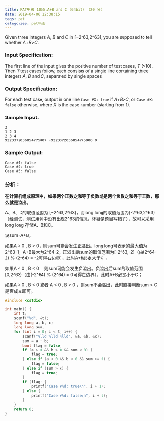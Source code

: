 ```yaml
---
title: PAT甲级 1065.A+B and C (64bit) （20 分)
date: 2019-04-06 12:38:15
tags: pat
categories: pat甲级
---
```


Given three integers *A*, *B* and *C* in [−2^63,2^63], you are supposed to tell whether *A*+*B*>*C*.

<!--more-->

### Input Specification:

The first line of the input gives the positive number of test cases, *T* (≤10). Then *T* test cases follow, each consists of a single line containing three integers *A*, *B* and *C*, separated by single spaces.

### Output Specification:

For each test case, output in one line `Case #X: true` if *A*+*B*>*C*, or `Case #X: false` otherwise, where *X* is the case number (starting from 1).

### Sample Input:

```in
3
1 2 3
2 3 4
9223372036854775807 -9223372036854775808 0
```

### Sample Output:

```out
Case #1: false
Case #2: true
Case #3: false
```

### 分析：

**在计算机组成原理中，如果两个正数之和等于负数或是两个负数之和等于正数，那么就是溢出。**

A、B、C的取值范围为 [−2^63,2^63]，而long long的取值范围为[-2^63,2^63)（经测试，测试用例中没有出现2^63的情况，怀疑是题目写错了），故可以采用long long 存储A、B和C。

设sum=A+B，

如果A  > 0 , B > 0，则sum可能会发生正溢出。long long可表示的最大值为2^63-1，A+B最大为2^64-2，正溢出后sum的取值范围为[-2^63,-2]（由(2^64-2) % (2^64) = -2可得右边界），此时A+B必定大于C ；

如果A  < 0 , B < 0 ，则sum可能会发生负溢出。负溢出后sum的取值范围[0,2^63)（由(-2^64) % (2^64) = 0可得左边界），此时A+B必定小于C；

如果A  > 0 , B < 0 或者 A  < 0 , B > 0 ，则sum不会溢出，此时直接判断sum > C是否成立即可。

```c++
#include <cstdio>

int main() {
	int t;
	scanf("%d", &t);
	long long a, b, c;
	long long sum;
	for (int i = 0; i < t; i++) {
		scanf("%lld %lld %lld", &a, &b, &c);
		sum = a + b;
		bool flag = false;
		if (a > 0 && b > 0 && sum < 0) {
			flag = true;
		} else if (a < 0 && b < 0 && sum >= 0) {
			flag = false;
		} else if (sum > c) {
			flag = true;
		}
		if (flag) {
			printf("Case #%d: true\n", i + 1);
		} else {
			printf("Case #%d: false\n", i + 1);
		}
	}
	return 0;
}
```



